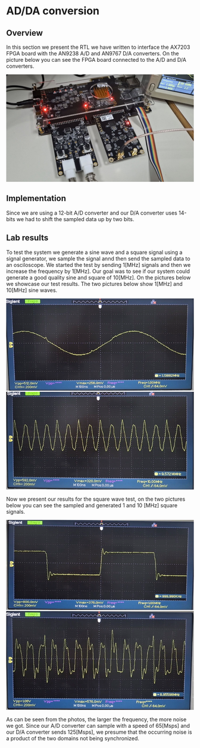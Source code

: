 # AD/DA conversion

## Overview
In this section we present the RTL we have written to interface the AX7203 FPGA board with the AN9238 A/D and AN9767 D/A converters.
On the picture below you can see the FPGA board connected to the A/D and D/A converters.

<p align="center">
  <img src="0.doc/AD_DA_system.jpg">
</p>

## Implementation
Since we are using a 12-bit A/D converter and our D/A converter uses 14-bits we had to shift the sampled data up by two bits.

## Lab results
To test the system we generate a sine wave and a square signal using a signal generator, we sample the signal annd then send the sampled data to an osciloscope. 
We started the test by sending 1[MHz] signals and then we increase the frequency by 1[MHz]. Our goal was to see if our system could generate a good quality sine and square of 10[MHz].
On the pictures below we showcase our test results. The two pictures below show 1[MHz] and 10[MHz] sine waves.

<p align="center">
  <img src="0.doc/Sine_1MHz.jpg">
  <img src="0.doc/Sine_10MHz.jpg">
</p>

Now we present our results for the square wave test, on the two pictures below you can see the sampled and generated 1 and 10 [MHz] square signals.

<p align="center">
  <img src="0.doc/Square_1MHz.jpg">
  <img src="0.doc/Square_10MHz.jpg">
</p>

As can be seen from the photos, the larger the frequency, the more noise we got. Since our A/D converter can sample with a speed of 65[Msps] and our D/A converter sends 125[Msps], we presume that the occurring noise is a product of the two domains not being synchronized.

